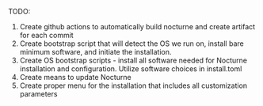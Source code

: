 TODO:

1. Create github actions to automatically build nocturne and create artifact for each commit
2. Create bootstrap script that will detect the OS we run on, install bare minimum software, and initiate the installation.
3. Create OS bootstrap scripts - install all software needed for Nocturne installation and configuration. Utilize software choices in install.toml
4. Create means to update Nocturne
5. Create proper menu for the installation that includes all customization parameters
